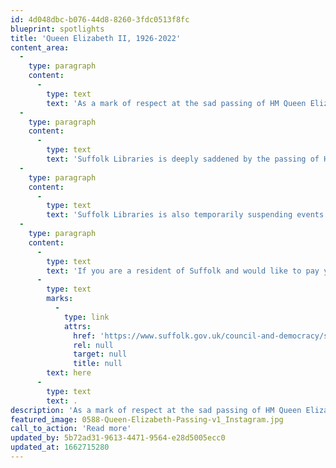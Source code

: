 ```yaml
---
id: 4d048dbc-b076-44d8-8260-3fdc0513f8fc
blueprint: spotlights
title: 'Queen Elizabeth II, 1926-2022'
content_area:
  -
    type: paragraph
    content:
      -
        type: text
        text: 'As a mark of respect at the sad passing of HM Queen Elizabeth II, some of the events and activities listed on Let''s Get Creative may be postponed or cancelled today and over the next few days. We encourage you to check with event providers before attending upcoming events.'
  -
    type: paragraph
    content:
      -
        type: text
        text: 'Suffolk Libraries is deeply saddened by the passing of HM Queen Elizabeth II, our country''s longest reigning monarch.'
  -
    type: paragraph
    content:
      -
        type: text
        text: 'Suffolk Libraries is also temporarily suspending events and activities over the weekend, our libraries will keep to their usual opening hours to serve and support their communities during this time. '
  -
    type: paragraph
    content:
      -
        type: text
        text: 'If you are a resident of Suffolk and would like to pay your respects to the Royal Family Suffolk County Council has set up an online book of condolences. Tributes can be made '
      -
        type: text
        marks:
          -
            type: link
            attrs:
              href: 'https://www.suffolk.gov.uk/council-and-democracy/suffolk-online-book-of-condolences/'
              rel: null
              target: null
              title: null
        text: here
      -
        type: text
        text: .
description: 'As a mark of respect at the sad passing of HM Queen Elizabeth II, some of the events and activities listed on Let''s Get Creative may be postponed or cancelled today and over the next few days. We encourage you to check with event providers before attending upcoming events.'
featured_image: 0588-Queen-Elizabeth-Passing-v1_Instagram.jpg
call_to_action: 'Read more'
updated_by: 5b72ad31-9613-4471-9564-e28d5005ecc0
updated_at: 1662715280
---
```

